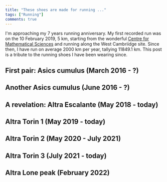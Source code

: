 ```yaml
---
title: "These shoes are made for running ..."
tags: ["Running"]
comments: true
---
```


I'm approaching my 7 years running anniversary. My first recorded run
was on the 10 February 2019, 5 km, starting from the wonderful [Centre
for Mathematical Sciences](https://www.maths.cam.ac.uk/) and running
along the West Cambriidge site. Since then, I have run on average 2000
km per year, tallying 11849.1 km. This post is a tribute to the
running shoes I have been wearing since.


## First pair: Asics cumulus (March 2016 - ?)

## Another Asics cumulus (June 2016 - ?)

## A revelation: Altra Escalante (May 2018 - today)

## Altra Torin 1 (May 2019 - today)

## Altra Torin 2 (May 2020 - July 2021)

## Altra Torin 3 (July 2021 - today)

## Altra Lone peak (February 2022)
